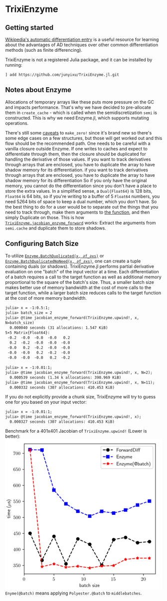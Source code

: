 # TrixiEnzyme

## Getting started

[Wikipedia's automatic differentiation entry](https://en.wikipedia.org/wiki/Automatic_differentiation) is a useful resource for learning about the advantages of AD techniques over other common differentiation methods (such as finite differencing).

TrixiEnzyme is not a registered Julia package, and it can be installed by running:
```
] add https://github.com/junyixu/TrixiEnzyme.jl.git
```

## Notes about Enzyme

Allocations of temporary arrays like these puts more pressure on the GC and impacts performance.
That's why we have decided to pre-allocate them in `create_cache` - which is called when the semidiscretization `semi` is constructed.
This is why we need Enzyme.jl, which supports mutating operations.

There's still some [caveats](https://github.com/EnzymeAD/Enzyme.jl/issues/1661)  to `make_zero!` since it's brand new so there's some edge cases on a few structures,
but those will get worked out and this flow should be the recommended path.
One needs to be careful with a vanilla closure outside Enzyme.
If one writes to caches and expect to differentiate through them, then the closure should be duplicated for handling the derivative of those values.
If you want to track derivatives through arrays that are enclosed, you have to duplicate the array to have shadow memory for its differentiation.
if you want to track derivatives through arrays that are enclosed, you have to duplicate the array to have shadow memory for its differentiation
So if you only have the original memory, you cannot do the differentiation since you don't have a place to store the extra values. In a simplified sense, a `Dual{Float64}` is 128 bits, `Float64` is 64 bits, so if you're writing to a buffer of 5 `Float64` numbers, you need 5*2*64 bits of space to keep a dual number, which you don't have.
So the best thing to do for a user would be to separate out the things that you need to track through, make them arguments to [the function](https://junyixu.github.io/TrixiEnzyme.jl/dev/api.html#TrixiEnzyme.enzyme_rhs!), and then simply Duplicate on those.
This is how [`TrixiEnzyme.jacobian_enzyme_forward`](https://junyixu.github.io/TrixiEnzyme.jl/dev/api.html#TrixiEnzyme.jacobian_enzyme_forward) works: Extract the arguments from `semi.cache` and duplicate them to store shadows.

## Configuring Batch Size

To utilize [`Enzyme.BatchDuplicated(x, ∂f_∂xs)`](https://enzymead.github.io/Enzyme.jl/stable/api/#EnzymeCore.BatchDuplicated) or [`Enzyme.BatchDuplicatedNoNeed(x, ∂f_∂xs)`](https://enzymead.github.io/Enzyme.jl/stable/api/#EnzymeCore.BatchDuplicatedNoNeed),
one can create a tuple containing duals (or shadows).
TrixiEnzyme.jl performs partial derivative evaluation on one "batch" of the input vector at a time.
Each differentiation of a batch requires a call to the target function as well as additional memory proportional to the square of the batch's size.
Thus, a smaller batch size makes better use of memory bandwidth at the cost of more calls to the target function,
while a larger batch size reduces calls to the target function at the cost of more memory bandwidth.

```julia-repl
julia> x = -1:0.5:1;
julia> batch_size = 2
julia> @time jacobian_enzyme_forward(TrixiEnzyme.upwind!, x, N=batch_size)
  0.000040 seconds (31 allocations: 1.547 KiB)
5×5 Matrix{Float64}:
 -0.2  -0.0  -0.0  -0.0   0.2
  0.2  -0.2  -0.0  -0.0  -0.0
 -0.0   0.2  -0.2  -0.0  -0.0
 -0.0  -0.0   0.2  -0.2  -0.0
 -0.0  -0.0  -0.0   0.2  -0.2

julia> x = -1:0.01:1;
julia> @time jacobian_enzyme_forward(TrixiEnzyme.upwind!, x, N=2);
  0.000539 seconds (1.34 k allocations: 390.969 KiB)
julia> @time jacobian_enzyme_forward(TrixiEnzyme.upwind!, x, N=11);
  0.000332 seconds (307 allocations: 410.453 KiB)
```

If you do not explicitly provide a chunk size, TrixiEnzyme will try to guess one for you based on your input vector:

```julia-repl
julia> x = -1:0.01:1;
julia> @time jacobian_enzyme_forward(TrixiEnzyme.upwind!, x);
  0.000327 seconds (307 allocations: 410.453 KiB)
```

Benchmark for a 401x401 Jacobian of `TrixiEnzyme.upwind!` (Lower is better):
![upwind benchmark](./img/upwind_benchmark.png)
`Enyme(@batch)` means applying `Polyester.@batch` to `middlebatches`.

